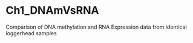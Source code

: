 # Ch1_DNAmVsRNA
Comparison of DNA methylation and RNA Expression data from identical loggerhead samples
